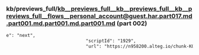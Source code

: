 ### kb/previews_full/kb__previews_full__kb__previews_full__kb__previews_full__flows__personal_account@guest.har.part017.md.part001.md.part001.md.part001.md (part 002)

```md
e": "next",
                              "scriptId": "1929",
                              "url": "https://n958200.alteg.io/chunk-KO722YSM.js",
```

```
